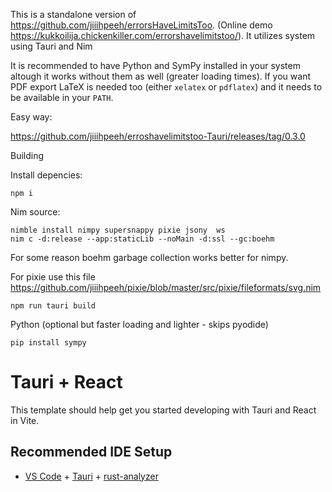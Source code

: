 This is a standalone version of https://github.com/jiiihpeeh/errorsHaveLimitsToo. (Online demo https://kukkoilija.chickenkiller.com/errorshavelimitstoo/).
It utilizes system  using Tauri and Nim

It is recommended to have Python and SymPy installed in your system altough it works without them as well (greater loading times).
If you want PDF export LaTeX is needed too (either `xelatex` or `pdflatex`) and it needs to be available in your `PATH`.

Easy way:

https://github.com/jiiihpeeh/erroshavelimitstoo-Tauri/releases/tag/0.3.0

Building

Install depencies:
```
npm i
```

Nim source:
```
nimble install nimpy supersnappy pixie jsony  ws
nim c -d:release --app:staticLib --noMain -d:ssl --gc:boehm
```
For some reason boehm garbage collection works better for nimpy.

For pixie use this file https://github.com/jiiihpeeh/pixie/blob/master/src/pixie/fileformats/svg.nim


```
npm run tauri build
```

Python (optional but faster loading and lighter - skips pyodide)
```
pip install sympy
```


# Tauri + React

This template should help get you started developing with Tauri and React in Vite.

## Recommended IDE Setup

- [VS Code](https://code.visualstudio.com/) + [Tauri](https://marketplace.visualstudio.com/items?itemName=tauri-apps.tauri-vscode) + [rust-analyzer](https://marketplace.visualstudio.com/items?itemName=rust-lang.rust-analyzer)
